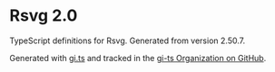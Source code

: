 # Rsvg 2.0

TypeScript definitions for Rsvg. Generated from version 2.50.7.

Generated with [gi.ts](https://gitlab.gnome.org/ewlsh/gi.ts) and tracked in the [gi-ts Organization on GitHub](https://github.com/gi-ts).
